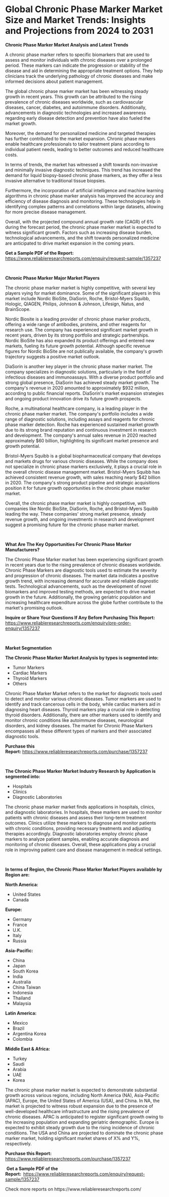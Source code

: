 <p><h1>Global Chronic Phase Marker Market Size and Market Trends: Insights and Projections from 2024 to 2031</h1></p><p><strong>Chronic Phase Marker Market Analysis and Latest Trends</strong></p>
<p><p>A chronic phase marker refers to specific biomarkers that are used to assess and monitor individuals with chronic diseases over a prolonged period. These markers can indicate the progression or stability of the disease and aid in determining the appropriate treatment options. They help clinicians track the underlying pathology of chronic diseases and make informed decisions about patient management.</p><p>The global chronic phase marker market has been witnessing steady growth in recent years. This growth can be attributed to the rising prevalence of chronic diseases worldwide, such as cardiovascular diseases, cancer, diabetes, and autoimmune disorders. Additionally, advancements in diagnostic technologies and increased awareness regarding early disease detection and prevention have also fueled the market growth.</p><p>Moreover, the demand for personalized medicine and targeted therapies has further contributed to the market expansion. Chronic phase markers enable healthcare professionals to tailor treatment plans according to individual patient needs, leading to better outcomes and reduced healthcare costs.</p><p>In terms of trends, the market has witnessed a shift towards non-invasive and minimally invasive diagnostic techniques. This trend has increased the demand for liquid biopsy-based chronic phase markers, as they offer a less invasive alternative to traditional tissue biopsies.</p><p>Furthermore, the incorporation of artificial intelligence and machine learning algorithms in chronic phase marker analysis has improved the accuracy and efficiency of disease diagnosis and monitoring. These technologies help in identifying complex patterns and correlations within large datasets, allowing for more precise disease management.</p><p>Overall, with the projected compound annual growth rate (CAGR) of 6% during the forecast period, the chronic phase marker market is expected to witness significant growth. Factors such as increasing disease burden, technological advancements, and the shift towards personalized medicine are anticipated to drive market expansion in the coming years.</p></p>
<p><strong>Get a Sample PDF of the Report:&nbsp;</strong> <a href="https://www.reliableresearchreports.com/enquiry/request-sample/1357237">https://www.reliableresearchreports.com/enquiry/request-sample/1357237</a></p>
<p>&nbsp;</p>
<p><strong>Chronic Phase Marker Major Market Players</strong></p>
<p><p>The chronic phase marker market is highly competitive, with several key players vying for market dominance. Some of the significant players in this market include Nordic BioSite, DiaSorin, Roche, Bristol-Myers Squibb, Hologic, QIAGEN, Philips, Johnson & Johnson, Lifesign, Natus, and BrainScope.</p><p>Nordic Biosite is a leading provider of chronic phase marker products, offering a wide range of antibodies, proteins, and other reagents for research use. The company has experienced significant market growth in recent years, driven by its strong portfolio and strategic partnerships. Nordic BioSite has also expanded its product offerings and entered new markets, fueling its future growth potential. Although specific revenue figures for Nordic BioSite are not publically available, the company's growth trajectory suggests a positive market outlook.</p><p>DiaSorin is another key player in the chronic phase marker market. The company specializes in diagnostic solutions, particularly in the field of infectious diseases and immunoassays. With a diverse product portfolio and strong global presence, DiaSorin has achieved steady market growth. The company's revenue in 2020 amounted to approximately $932 million, according to public financial reports. DiaSorin's market expansion strategies and ongoing product innovation drive its future growth prospects.</p><p>Roche, a multinational healthcare company, is a leading player in the chronic phase marker market. The company's portfolio includes a wide range of diagnostic solutions, including assays and reagents for chronic phase marker detection. Roche has experienced sustained market growth due to its strong brand reputation and continuous investment in research and development. The company's annual sales revenue in 2020 reached approximately $60 billion, highlighting its significant market presence and growth potential.</p><p>Bristol-Myers Squibb is a global biopharmaceutical company that develops and markets drugs for various chronic diseases. While the company does not specialize in chronic phase markers exclusively, it plays a crucial role in the overall chronic disease management market. Bristol-Myers Squibb has achieved consistent revenue growth, with sales reaching nearly $42 billion in 2020. The company's strong product pipeline and strategic acquisitions position it for future growth opportunities in the chronic phase marker market.</p><p>Overall, the chronic phase marker market is highly competitive, with companies like Nordic BioSite, DiaSorin, Roche, and Bristol-Myers Squibb leading the way. These companies' strong market presence, steady revenue growth, and ongoing investments in research and development suggest a promising future for the chronic phase marker market.</p></p>
<p>&nbsp;</p>
<p><strong>What Are The Key Opportunities For Chronic Phase Marker Manufacturers?</strong></p>
<p><p>The Chronic Phase Marker market has been experiencing significant growth in recent years due to the rising prevalence of chronic diseases worldwide. Chronic Phase Markers are diagnostic tools used to estimate the severity and progression of chronic diseases. The market data indicates a positive growth trend, with increasing demand for accurate and reliable diagnostic tests. Technological advancements, such as the development of novel biomarkers and improved testing methods, are expected to drive market growth in the future. Additionally, the growing geriatric population and increasing healthcare expenditure across the globe further contribute to the market's promising outlook.</p></p>
<p><strong>Inquire or Share Your Questions If Any Before Purchasing This Report:</strong> <a href="https://www.reliableresearchreports.com/enquiry/pre-order-enquiry/1357237">https://www.reliableresearchreports.com/enquiry/pre-order-enquiry/1357237</a></p>
<p>&nbsp;</p>
<p><strong>Market Segmentation</strong></p>
<p><strong>The Chronic Phase Marker Market Analysis by types is segmented into:</strong></p>
<p><ul><li>Tumor Markers</li><li>Cardiac Markers</li><li>Thyroid Markers</li><li>Others</li></ul></p>
<p><p>Chronic Phase Marker Market refers to the market for diagnostic tools used to detect and monitor various chronic diseases. Tumor markers are used to identify and track cancerous cells in the body, while cardiac markers aid in diagnosing heart diseases. Thyroid markers play a crucial role in detecting thyroid disorders. Additionally, there are other markers used to identify and monitor chronic conditions like autoimmune diseases, neurological disorders, and kidney diseases. The market for Chronic Phase Markers encompasses all these different types of markers and their associated diagnostic tools.</p></p>
<p><strong>Purchase this Report:&nbsp;</strong><a href="https://www.reliableresearchreports.com/purchase/1357237">https://www.reliableresearchreports.com/purchase/1357237</a></p>
<p>&nbsp;</p>
<p><strong>The Chronic Phase Marker Market Industry Research by Application is segmented into:</strong></p>
<p><ul><li>Hospitals</li><li>Clinics</li><li>Diagnostic Laboratories</li></ul></p>
<p><p>The chronic phase marker market finds applications in hospitals, clinics, and diagnostic laboratories. In hospitals, these markers are used to monitor patients with chronic diseases and assess their long-term treatment outcomes. Clinics utilize these markers to diagnose and monitor patients with chronic conditions, providing necessary treatments and adjusting therapies accordingly. Diagnostic laboratories employ chronic phase markers to analyze patient samples, enabling accurate diagnosis and monitoring of chronic diseases. Overall, these applications play a crucial role in improving patient care and disease management in medical settings.</p></p>
<p>&nbsp;</p>
<p><strong>In terms of Region, the Chronic Phase Marker Market Players available by Region are:</strong></p>
<p>
    <p> <strong> North America: </strong>
        <ul>
            <li>United States</li>
            <li>Canada</li>
        </ul>
        </p> 
    <p> <strong> Europe: </strong>
        <ul>
            <li>Germany</li>
            <li>France</li>
            <li>U.K.</li>
            <li>Italy</li>
            <li>Russia</li>
        </ul>
        </p> 
    <p> <strong> Asia-Pacific: </strong>
        <ul>
            <li>China</li>
            <li>Japan</li>
            <li>South Korea</li>
            <li>India</li>
            <li>Australia</li>
            <li>China Taiwan</li>
            <li>Indonesia</li>
            <li>Thailand</li>
            <li>Malaysia</li>
        </ul>
        </p> 
    <p> <strong> Latin America: </strong>
        <ul>
            <li>Mexico</li>
            <li>Brazil</li>
            <li>Argentina Korea</li>
            <li>Colombia</li>
        </ul>
        </p> 
    <p> <strong> Middle East & Africa: </strong>
        <ul>
            <li>Turkey</li>
            <li>Saudi</li>
            <li>Arabia</li>
            <li>UAE</li>
            <li>Korea</li>
        </ul>
    </p>
    </p>
<p><p>The chronic phase marker market is expected to demonstrate substantial growth across various regions, including North America (NA), Asia-Pacific (APAC), Europe, the United States of America (USA), and China. In NA, the market is projected to witness robust expansion due to the presence of well-developed healthcare infrastructure and the rising prevalence of chronic diseases. APAC is anticipated to register significant growth owing to the increasing population and expanding geriatric demographic. Europe is expected to exhibit steady growth due to the rising incidence of chronic conditions. The USA and China are projected to dominate the chronic phase marker market, holding significant market shares of X% and Y%, respectively.</p></p>
<p><strong>Purchase this Report: </strong><a href="https://www.reliableresearchreports.com/purchase/1357237">https://www.reliableresearchreports.com/purchase/1357237</a></p>
<p>&nbsp;<strong>Get a Sample PDF of the Report:&nbsp;&nbsp;</strong><a href="https://www.reliableresearchreports.com/enquiry/request-sample/1357237">https://www.reliableresearchreports.com/enquiry/request-sample/1357237</a></p>
<p><strong></strong></p>
<p>Check more reports on https://www.reliableresearchreports.com/</p>
